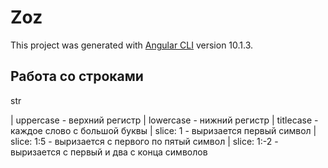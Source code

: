 # Zoz

This project was generated with [Angular CLI](https://github.com/angular/angular-cli) version 10.1.3.

## Работа со строками

str

| uppercase - верхний регистр
| lowercase - нижний регистр
| titlecase - каждое слово с большой буквы
| slice: 1 - выризается первый символ
| slice: 1:5 - выризается с первого по пятый символ
| slice: 1:-2 - выризается с первый и два с конца символов
